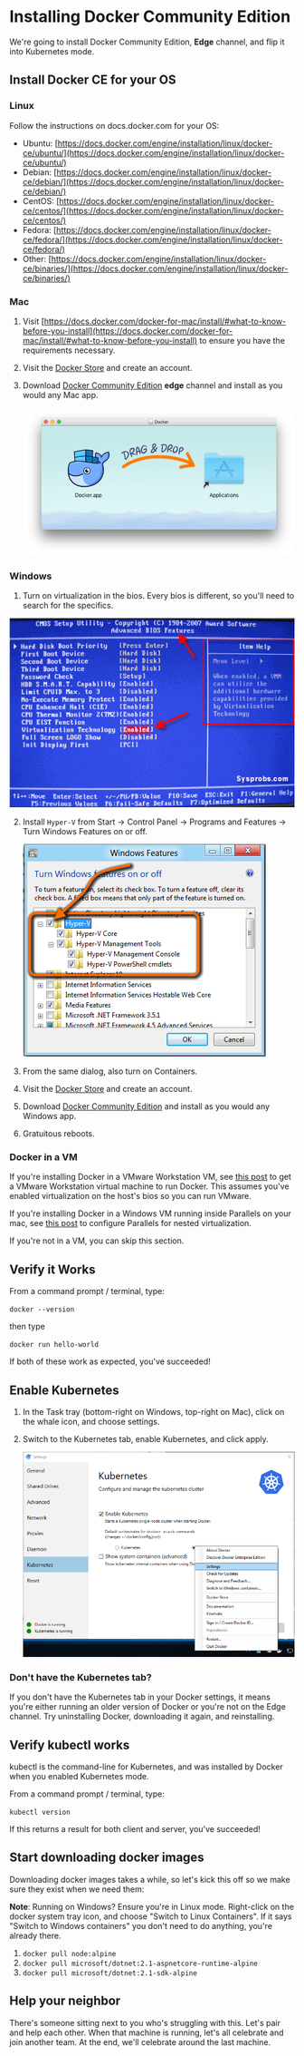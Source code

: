 Installing Docker Community Edition
===================================

We're going to install Docker Community Edition, **Edge** channel, and flip it into Kubernetes mode.


Install Docker CE for your OS
-----------------------------

### Linux

Follow the instructions on docs.docker.com for your OS:

- Ubuntu: [https://docs.docker.com/engine/installation/linux/docker-ce/ubuntu/](https://docs.docker.com/engine/installation/linux/docker-ce/ubuntu/)
- Debian: [https://docs.docker.com/engine/installation/linux/docker-ce/debian/](https://docs.docker.com/engine/installation/linux/docker-ce/debian/)
- CentOS: [https://docs.docker.com/engine/installation/linux/docker-ce/centos/](https://docs.docker.com/engine/installation/linux/docker-ce/centos/)
- Fedora: [https://docs.docker.com/engine/installation/linux/docker-ce/fedora/](https://docs.docker.com/engine/installation/linux/docker-ce/fedora/)
- Other: [https://docs.docker.com/engine/installation/linux/docker-ce/binaries/](https://docs.docker.com/engine/installation/linux/docker-ce/binaries/)


### Mac

1. Visit [https://docs.docker.com/docker-for-mac/install/#what-to-know-before-you-install](https://docs.docker.com/docker-for-mac/install/#what-to-know-before-you-install) to ensure you have the requirements necessary.

2. Visit the [Docker Store](https://store.docker.com/) and create an account.

3. Download [Docker Community Edition](https://store.docker.com/search?offering=community&type=edition) **edge** channel and install as you would any Mac app.

   ![Mac Install](mac.png)


### Windows

1. Turn on virtualization in the bios.  Every bios is different, so you'll need to search for the specifics.

![Windows Install](windows.gif)

2. Install `Hyper-V` from Start -> Control Panel -> Programs and Features -> Turn Windows Features on or off.

   ![Hyper-V](hyperv.png)

3. From the same dialog, also turn on Containers.

4. Visit the [Docker Store](https://store.docker.com/) and create an account.

5. Download [Docker Community Edition](https://store.docker.com/search?offering=community&type=edition) and install as you would any Windows app.

6. Gratuitous reboots.


### Docker in a VM

If you're installing Docker in a VMware Workstation VM, see [this post](https://communities.vmware.com/thread/498837) to get a VMware Workstation virtual machine to run Docker.  This assumes you've enabled virtualization on the host's bios so you can run VMware.

If you're installing Docker in a Windows VM running inside Parallels on your mac, see [this post](http://tattoocoder.com/configure-docker-for-windows-under-parallels/) to configure Parallels for nested virtualization.

If you're not in a VM, you can skip this section.


Verify it Works
---------------

From a command prompt / terminal, type:

`docker --version`

then type

`docker run hello-world`

If both of these work as expected, you've succeeded!


Enable Kubernetes
-----------------

1. In the Task tray (bottom-right on Windows, top-right on Mac), click on the whale icon, and choose settings.

2. Switch to the Kubernetes tab, enable Kubernetes, and click apply.

   ![kubernetes mode](kubernetes-mode.png)

### **Don't have the Kubernetes tab?**

If you don't have the Kubernetes tab in your Docker settings, it means you're either running an older version of Docker or you're not on the Edge channel.  Try uninstalling Docker, downloading it again, and reinstalling.


Verify kubectl works
--------------------

kubectl is the command-line for Kubernetes, and was installed by Docker when you enabled Kubernetes mode.

From a command prompt / terminal, type:

`kubectl version`

If this returns a result for both client and server, you've succeeded!


Start downloading docker images
-------------------------------

Downloading docker images takes a while, so let's kick this off so we make sure they exist when we need them:

**Note**: Running on Windows?  Ensure you're in Linux mode.  Right-click on the docker system tray icon, and choose "Switch to Linux Containers".  If it says "Switch to Windows containers" you don't need to do anything, you're already there.

1. `docker pull node:alpine`
2. `docker pull microsoft/dotnet:2.1-aspnetcore-runtime-alpine`
3. `docker pull microsoft/dotnet:2.1-sdk-alpine`


Help your neighbor
------------------

There's someone sitting next to you who's struggling with this.  Let's pair and help each other.  When that machine is running, let's all celebrate and join another team.  At the end, we'll celebrate around the last machine.
